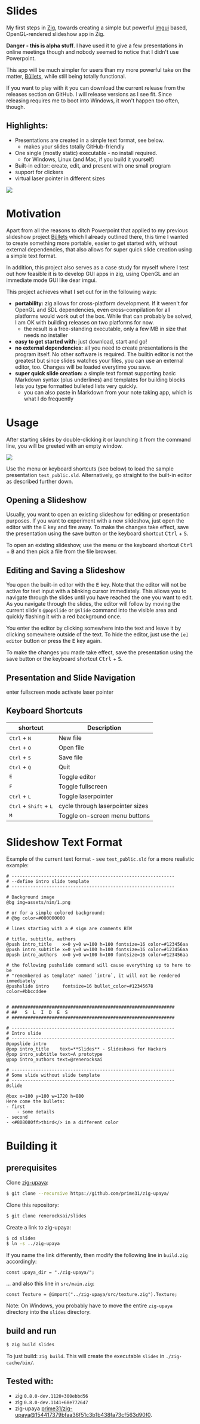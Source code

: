 # Slides

My first steps in [Zig](https://ziglang.org), towards creating a simple but powerful [imgui](https://github.com/ocornut/imgui/wiki#about-the-imgui-paradigm) based, OpenGL-rendered slideshow app in Zig.

**Danger - this is alpha stuff**. I have used it to give a few presentations in online meetings though and nobody seemed to notice that I didn't use Powerpoint.

This app will be much simpler for users than my more powerful take on the matter, [Bûllets](https://github.com/renerocksai/bullets), while still being totally functional.
 
If you want to play with it you can download the current release from the releases section on GitHub. I will release versions as I see fit. Since releasing requires me to boot into Windows, it won't happen too often, though.
 
## Highlights:
- Presentations are created in a simple text format, see below.
  - makes your slides totally GitHub-friendly
- One single (mostly static) executable - no install required.
  - for Windows, Linux (and Mac, if you build it yourself)
- Built-in editor: create, edit, and present with one small program
- support for clickers
- virtual laser pointer in different sizes


![](screenshots/demo.gif)

# Motivation 

Apart from all the reasons to ditch Powerpoint that applied to my previous slideshow project [Bûllets](https://github.com/renerocksai/bullets) which I already outlined there, this time I wanted to create something more portable, easier to get started with, without external dependencies, that also allows for super quick slide creation using a simple text format.

In addition, this project also serves as a case study for myself where I test out how feasible it is to develop GUI apps in zig, using OpenGL and an immediate mode GUI like dear imgui.

This project achieves what I set out for in the following ways:

- **portability:** zig allows for cross-platform development. If it weren't for OpenGL and SDL dependencies, even cross-compilation for all platforms would work out of the box. While that can probably be solved, I am OK with building releases on two platforms for now.
    - the result is a free-standing executable, only a few MB in size that needs no installer
- **easy to get started with:** just download, start and go!
- **no external dependencies:** all you need to create presentations is the program itself. No other software is required. The builtin editor is not the greatest but since slides watches your files, you can use an external editor, too. Changes will be loaded everytime you save.
- **super quick slide creation:** a simple text format supporting basic Markdown syntax (plus underlines) and templates for building blocks lets you type formatted bulleted lists very quickly.
    - you can also paste in Markdown from your note taking app, which is what I do frequently
 
# Usage

After starting slides by double-clicking it or launching it from the command line, you will be greeted with an empty window. 

![](screenshots/empty.png)

Use the menu or keyboard shortcuts (see below) to load the sample presentation `test_public.sld`. Alternatively, go straight to the built-in editor as described further down.

## Opening a Slideshow

Usually, you want to open an existing slideshow for editing or presentation purposes. If you want to experiment with a new slideshow, just open the editor with the <kbd>E</kbd> key and fire away. To make the changes take effect, save the presentation using the save button or the keyboard shortcut <kbd>Ctrl</kbd> + <kbd>S</kbd>. 

To open an existing slideshow, use the menu or the keyboard shortcut <kbd>Ctrl</kbd> + <kbd>B</kbd> and then pick a file from the file browser. 

## Editing and Saving a Slideshow
You open the built-in editor with the <kbd>E</kbd> key. Note that the editor will not be active for text input with a blinking cursor immediately. This allows you to navigate through the slides until you have reached the one you want to edit. As you navigate through the slides, the editor will follow by moving the current slide's `@popslide` or `@slide` command into the visible area and quickly flashing it with a red background once.

You enter the editor by clicking somewhere into the text and leave it by clicking somewhere outside of the text. To hide the editor, just use the `[e] editor` button or press the <kbd>E</kbd> key again. 

To make the changes you made take effect, save the presentation using the save button or the keyboard shortcut <kbd>Ctrl</kbd> + <kbd>S</kbd>. 

## Presentation and Slide Navigation
enter fullscreen mode
activate laser pointer

## Keyboard Shortcuts

| shortcut | Description |
| -------- | ----------- |
| <kbd>Ctrl</kbd> + <kbd>N</kbd> | New file |
| <kbd>Ctrl</kbd> + <kbd>O</kbd> | Open file |
| <kbd>Ctrl</kbd> + <kbd>S</kbd> | Save file |
| <kbd>Ctrl</kbd> + <kbd>Q</kbd> | Quit |
| <kbd>E</kbd> | Toggle editor |
| <kbd>F</kbd> | Toggle fullscreen |
| <kbd>Ctrl</kbd> + <kbd>L</kbd> | Toggle laserpointer |
| <kbd>Ctrl</kbd> + <kbd>Shift</kbd> + <kbd>L</kbd> | cycle through laserpointer sizes |
| <kbd>M</kbd> | Toggle on-screen menu buttons |

# Slideshow Text Format 
Example of the current text format - see `test_public.sld` for a more realistic example:

```
# -------------------------------------------------------------
# --define intro slide template
# -------------------------------------------------------------

# Background image
@bg img=assets/nim/1.png

# or for a simple colored background:
# @bg color=#000000000

# lines starting with a # sign are comments BTW

# title, subtitle, authors
@push intro_title    x=0 y=0 w=100 h=100 fontsize=16 color=#123456aa 
@push intro_subtitle x=0 y=0 w=100 h=100 fontsize=16 color=#123456aa 
@push intro_authors  x=0 y=0 w=100 h=100 fontsize=16 color=#123456aa 

# the following pushslide command will cause everything up to here to be 
# "remembered as template" named `intro`, it will not be rendered immediately
@pushslide intro     fontsize=16 bullet_color=#12345678 color=#bbccddee


# #############################################################
# ##   S  L  I  D  E  S
# #############################################################

# -------------------------------------------------------------
# Intro slide
# -------------------------------------------------------------
@popslide intro
@pop intro_title    text=**Slides** - Slideshows for Hackers
@pop intro_subtitle text=A prototype
@pop intro_authors text=@renerocksai

# -------------------------------------------------------------
# Some slide without slide template
# -------------------------------------------------------------
@slide

@box x=100 y=100 w=1720 h=880
Here come the bullets:
- first
    - some details
- second
- <#808080ff>third</> in a different color

```


# Building it
## prerequisites


Clone [zig-upaya](https://github.com/prime31/zig-upaya):

```bash
$ git clone --recursive https://github.com/prime31/zig-upaya/
```
Clone this repository:

```bash
$ git clone renerocksai/slides
```

Create a link to zig-upaya:

```bash
$ cd slides
$ ln -s ../zig-upaya
```

If you name the link differently, then modify the following line in `build.zig` accordingly:

```zig
const upaya_dir = "./zig-upaya/";
```

... and also this line in `src/main.zig`:

```zig
const Texture = @import("../zig-upaya/src/texture.zig").Texture;
```


Note: On Windows, you probably have to move the entire `zig-upaya` directory into the `slides` directory.

## build and run

```bash
$ zig build slides
```

To just build: `zig build`. This will create the executable `slides` in `./zig-cache/bin/`.

## Tested with: 
- zig `0.8.0-dev.1120+300ebbd56`
- zig `0.8.0-dev.1141+68e772647`
- zig-upaya [prime31/zig-upaya@154417379bfaa36f51c3b1b438fa73cf563d90f0](https://github.com/prime31/zig-upaya/commit/154417379bfaa36f51c3b1b438fa73cf563d90f0).


